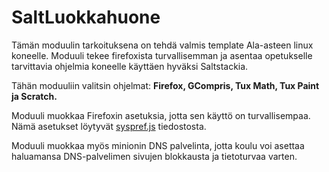 # SaltLuokkahuone

Tämän moduulin tarkoituksena on tehdä valmis template Ala-asteen linux koneelle.
Moduuli tekee firefoxista turvallisemman ja asentaa opetukselle tarvittavia ohjelmia koneelle käyttäen hyväksi Saltstackia.

Tähän moduuliin valitsin ohjelmat: **Firefox, GCompris, Tux Math, Tux Paint ja Scratch.**

Moduuli muokkaa Firefoxin asetuksia, jotta sen käyttö on turvallisempaa. Nämä asetukset löytyvät [syspref.js](https://github.com/Hamis95/SaltLuokkahuone/blob/main/saltluokka/syspref.js) tiedostosta.

Moduuli muokkaa myös minionin DNS palvelinta, jotta koulu voi asettaa haluamansa DNS-palvelimen sivujen blokkausta ja tietoturvaa varten.
